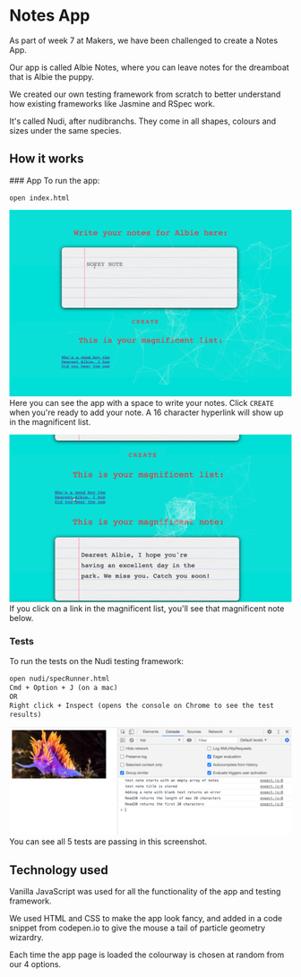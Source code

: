 # Notes App

As part of week 7 at Makers, we have been challenged to create a Notes App. 

Our app is called Albie Notes, where you can leave notes for the dreamboat that is Albie the puppy. 

We created our own testing framework from scratch to better understand how existing frameworks like Jasmine and RSpec work.

It's called Nudi, after nudibranchs. They come in all shapes, colours and sizes under the same species. 

## How it works
### App
To run the app:
```
open index.html
```

![screenshot of index.html](./img/screenshotOfIndex.png)
Here you can see the app with a space to write your notes. 
Click `CREATE` when you're ready to add your note. 
A 16 character hyperlink will show up in the magnificent list. 

![screenshot of a full note](./img/screenshotOfFullNote.png)
If you click on a link in the magnificent list, you'll see that magnificent note below.

### Tests

To run the tests on the Nudi testing framework:
```
open nudi/specRunner.html
Cmd + Option + J (on a mac)
OR
Right click + Inspect (opens the console on Chrome to see the test results)
```

![screenshot of Nudi tests](./img/screenshotOfNudi.png)
You can see all 5 tests are passing in this screenshot.

## Technology used

Vanilla JavaScript was used for all the functionality of the app and testing framework. 

We used HTML and CSS to make the app look fancy, and added in a code snippet from codepen.io to give the mouse a tail of particle geometry wizardry.

Each time the app page is loaded the colourway is chosen at random from our 4 options.

